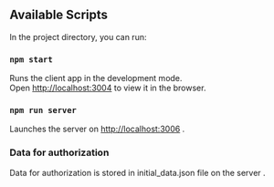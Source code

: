 ## Available Scripts

In the project directory, you can run:

### `npm start`

Runs the client app in the development mode.<br />
Open [http://localhost:3004](http://localhost:3004) to view it in the browser.

### `npm run server`

Launches the server on [http://localhost:3006](http://localhost:3006) .<br />

### Data for authorization

Data for authorization is stored in initial_data.json file on the server .<br />
